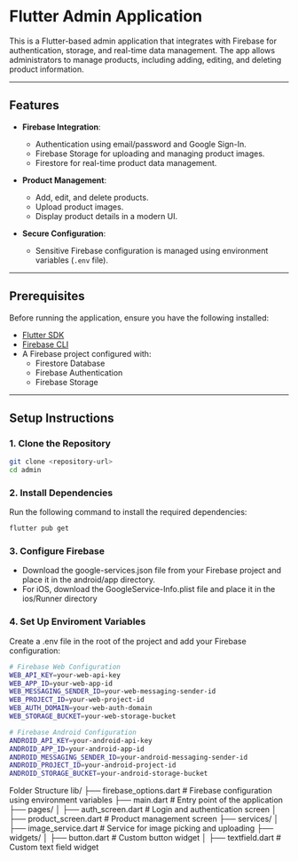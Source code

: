 # Flutter Admin Application

This is a Flutter-based admin application that integrates with Firebase for authentication, storage, and real-time data management. The app allows administrators to manage products, including adding, editing, and deleting product information.

---

## Features

- **Firebase Integration**:
  - Authentication using email/password and Google Sign-In.
  - Firebase Storage for uploading and managing product images.
  - Firestore for real-time product data management.

- **Product Management**:
  - Add, edit, and delete products.
  - Upload product images.
  - Display product details in a modern UI.

- **Secure Configuration**:
  - Sensitive Firebase configuration is managed using environment variables (`.env` file).

---

## Prerequisites

Before running the application, ensure you have the following installed:

- [Flutter SDK](https://flutter.dev/docs/get-started/install)
- [Firebase CLI](https://firebase.google.com/docs/cli)
- A Firebase project configured with:
  - Firestore Database
  - Firebase Authentication
  - Firebase Storage

---

## Setup Instructions

### 1. Clone the Repository
```bash
git clone <repository-url>
cd admin
```
### 2. Install Dependencies
Run the following command to install the required dependencies:

```bash
flutter pub get
```

### 3. Configure Firebase
- Download the google-services.json file from your Firebase project and place it in the android/app directory.
- For iOS, download the GoogleService-Info.plist file and place it in the ios/Runner directory

### 4. Set Up Enviroment Variables

Create a .env file in the root of the project and add your Firebase configuration:

```bash
# Firebase Web Configuration
WEB_API_KEY=your-web-api-key
WEB_APP_ID=your-web-app-id
WEB_MESSAGING_SENDER_ID=your-web-messaging-sender-id
WEB_PROJECT_ID=your-web-project-id
WEB_AUTH_DOMAIN=your-web-auth-domain
WEB_STORAGE_BUCKET=your-web-storage-bucket

# Firebase Android Configuration
ANDROID_API_KEY=your-android-api-key
ANDROID_APP_ID=your-android-app-id
ANDROID_MESSAGING_SENDER_ID=your-android-messaging-sender-id
ANDROID_PROJECT_ID=your-android-project-id
ANDROID_STORAGE_BUCKET=your-android-storage-bucket
```

Folder Structure
lib/
├── firebase_options.dart       # Firebase configuration using environment variables
├── main.dart                   # Entry point of the application
├── pages/
│   ├── auth_screen.dart        # Login and authentication screen
│   ├── product_screen.dart     # Product management screen
├── services/
│   ├── image_service.dart      # Service for image picking and uploading
├── widgets/
│   ├── button.dart             # Custom button widget
│   ├── textfield.dart          # Custom text field widget